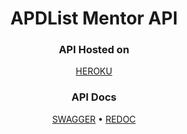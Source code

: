 <!-- markdownlint-configure-file {
  "MD013": {
    "code_blocks": false,
    "tables": false
  },
  "MD033": false,
  "MD041": false
} -->

<div align="center">

# APDList Mentor API

### API Hosted on
[HEROKU](https://adplist.herokuapp.com/)


### API Docs
[SWAGGER](https://adplist.herokuapp.com/api/schema/swagger/) •
[REDOC](https://adplist.herokuapp.com/api/schema/redoc/)